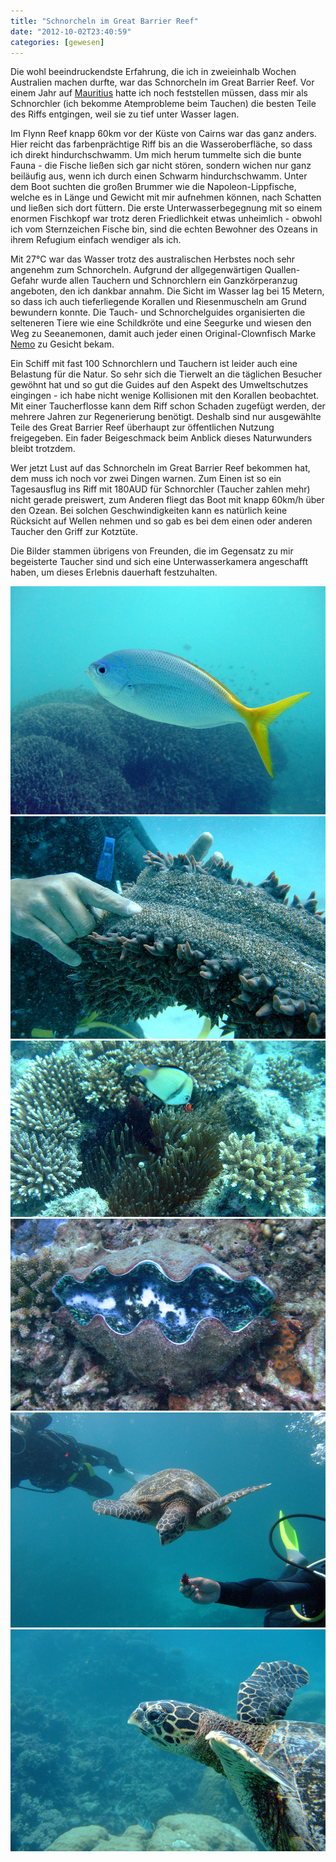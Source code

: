```yaml
---
title: "Schnorcheln im Great Barrier Reef"
date: "2012-10-02T23:40:59"
categories: [gewesen]
---
```


Die wohl beeindruckendste Erfahrung, die ich in zweieinhalb Wochen Australien machen durfte, war das Schnorcheln im Great Barrier Reef. Vor einem Jahr auf [Mauritius](/2011/04/28/mauritius/) hatte ich noch feststellen müssen, dass mir als Schnorchler (ich bekomme Atemprobleme beim Tauchen) die besten Teile des Riffs entgingen, weil sie zu tief unter Wasser lagen.

Im Flynn Reef knapp 60km vor der Küste von Cairns war das ganz anders. Hier reicht das farbenprächtige Riff bis an die Wasseroberfläche, so dass ich direkt hindurchschwamm. Um mich herum tummelte sich die bunte Fauna - die Fische ließen sich gar nicht stören, sondern wichen nur ganz beiläufig aus, wenn ich durch einen Schwarm hindurchschwamm. Unter dem Boot suchten die großen Brummer wie die Napoleon-Lippfische, welche es in Länge und Gewicht mit mir aufnehmen können, nach Schatten und ließen sich dort füttern. Die erste Unterwasserbegegnung mit so einem enormen Fischkopf war trotz deren Friedlichkeit etwas unheimlich - obwohl ich vom Sternzeichen Fische bin, sind die echten Bewohner des Ozeans in ihrem Refugium einfach wendiger als ich.

Mit 27°C war das Wasser trotz des australischen Herbstes noch sehr angenehm zum Schnorcheln. Aufgrund der allgegenwärtigen Quallen-Gefahr wurde allen Tauchern und Schnorchlern ein Ganzkörperanzug angeboten, den ich dankbar annahm. Die Sicht im Wasser lag bei 15 Metern, so dass ich auch tieferliegende Korallen und Riesenmuscheln am Grund bewundern konnte. Die Tauch- und Schnorchelguides organisierten die selteneren Tiere wie eine Schildkröte und eine Seegurke und wiesen den Weg zu Seeanemonen, damit auch jeder einen Original-Clownfisch Marke [Nemo](/2003/11/27/findet-nemo/) zu Gesicht bekam.

Ein Schiff mit fast 100 Schnorchlern und Tauchern ist leider auch eine Belastung für die Natur. So sehr sich die Tierwelt an die täglichen Besucher gewöhnt hat und so gut die Guides auf den Aspekt des Umweltschutzes eingingen - ich habe nicht wenige Kollisionen mit den Korallen beobachtet. Mit einer Taucherflosse kann dem Riff schon Schaden zugefügt werden, der mehrere Jahren zur Regenerierung benötigt. Deshalb sind nur ausgewählte Teile des Great Barrier Reef überhaupt zur öffentlichen Nutzung freigegeben. Ein fader Beigeschmack beim Anblick dieses Naturwunders bleibt trotzdem.

Wer jetzt Lust auf das Schnorcheln im Great Barrier Reef bekommen hat, dem muss ich noch vor zwei Dingen warnen. Zum Einen ist so ein Tagesausflug ins Riff mit 180AUD für Schnorchler (Taucher zahlen mehr) nicht gerade preiswert, zum Anderen fliegt das Boot mit knapp 60km/h über den Ozean. Bei solchen Geschwindigkeiten kann es natürlich keine Rücksicht auf Wellen nehmen und so gab es bei dem einen oder anderen Taucher den Griff zur Kotztüte.

Die Bilder stammen übrigens von Freunden, die im Gegensatz zu mir begeisterte Taucher sind und sich eine Unterwasserkamera angeschafft haben, um dieses Erlebnis dauerhaft festzuhalten.

![great_barrier_reef_1.jpg](great_barrier_reef_1.jpg)
![great_barrier_reef_2.jpg](great_barrier_reef_2.jpg)
![great_barrier_reef_3.jpg](great_barrier_reef_3.jpg)
![great_barrier_reef_4.jpg](great_barrier_reef_4.jpg)
![great_barrier_reef_5.jpg](great_barrier_reef_5.jpg)
![great_barrier_reef_6.jpg](great_barrier_reef_6.jpg)
